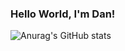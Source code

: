 ### Hello World, I'm Dan!

![Anurag's GitHub stats](https://github-readme-stats.vercel.app/api?username=DanLawrenceBarretto&show_icons=true&theme=radical)
<!--
**DanlawrenceBarretto/DanlawrenceBarretto** is a ✨ _special_ ✨ repository because its `README.md` (this file) appears on your GitHub profile.

Here are some ideas to get you started:

- 🔭 I’m currently working on ...
- 🌱 I’m currently learning ...
- 👯 I’m looking to collaborate on ...
- 🤔 I’m looking for help with ...
- 💬 Ask me about ...
- 📫 How to reach me: ...
- 😄 Pronouns: ...
- ⚡ Fun fact: ...
-->

